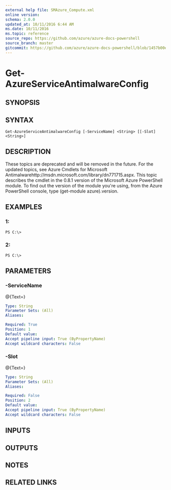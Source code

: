 ```yaml
---
external help file: SMAzure_Compute.xml
online version: 
schema: 2.0.0
updated_at: 10/11/2016 6:44 AM
ms.date: 10/11/2016
ms.topic: reference
source_repo: https://github.com/azure/azure-docs-powershell
source_branch: master
gitcommit: https://github.com/azure/azure-docs-powershell/blob/1457b00e4be43f52e047ac6fd4ed87f3565c5548/azureps-cmdlets-docs/Service%20Management/Compute%20Cmdlets/v1.0/Get-AzureServiceAntimalwareConfig.md
---
```


# Get-AzureServiceAntimalwareConfig
## SYNOPSIS

## SYNTAX

```
Get-AzureServiceAntimalwareConfig [-ServiceName] <String> [[-Slot] <String>]
```

## DESCRIPTION
These topics are deprecated and will be removed in the future.
For the updated topics, see Azure Cmdlets for Microsoft Antimalwarehttp://msdn.microsoft.com/library/dn771715.aspx.
This topic describes the cmdlet in the 0.8.1 version of the Microsoft Azure PowerShell module.
To find out the version of the module you're using, from the Azure PowerShell console, type (get-module azure).version.

## EXAMPLES

### 1:
```
PS C:\>
```

### 2:
```
PS C:\>
```

## PARAMETERS

### -ServiceName
@{Text=}

```yaml
Type: String
Parameter Sets: (All)
Aliases: 

Required: True
Position: 1
Default value: 
Accept pipeline input: True (ByPropertyName)
Accept wildcard characters: False
```

### -Slot
@{Text=}

```yaml
Type: String
Parameter Sets: (All)
Aliases: 

Required: False
Position: 2
Default value: 
Accept pipeline input: True (ByPropertyName)
Accept wildcard characters: False
```

## INPUTS

## OUTPUTS

## NOTES

## RELATED LINKS

